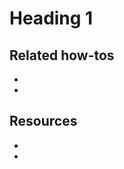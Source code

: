 <!-- Concept template
---------------------

Concepts explain background information and provide context-specific knowledge on a particular topic.
The goals of a concept is to help readers understand, not to teach concepts or provide steps in a task.

Concepts work well when they:

* Give context to a subject or topic that your readers might not have
* Explain the background about a topic that might not be evident in Reference or How To articles
* Suggest alternative approaches or different ways of thinking about a use case or technical problem.
* Help readers make connections between related concepts, and form a better understanding of the subject.

Concept titles can be nouns, though avoid gerunds if possible.
You are not explaining how to do something, but providing background into why or how.

Title
-----

You should only have one heading level 1 and can have multiple subheadings.
You are not explaining how to do something, but providing background into why or how.

Example concept title: Localization-->

# Heading 1

<!-- Subheadings
----------------

Subheadings can be nouns.
Be as specific as possible - avoid generic subheadings like, Overview or Introduction.
Use sentence case.

Example subheading: Supported content types-->

<!--Related how-tos
-------------------

Include a bulleted list of links to how-to guides that are related to the concept described here.-->

## Related how-tos

* []()
* []()

<!-- Resources
--------------

Include a bulleted list of reference or concept documentation links that may be related to the concept.-->


## Resources

* []()
* []()